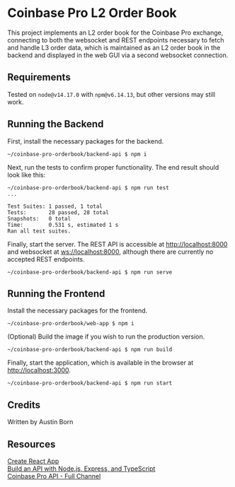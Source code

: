 # Coinbase Pro L2 Order Book
This project implements an L2 order book for the Coinbase Pro exchange, connecting to both the websocket and REST endpoints necessary to fetch and handle L3 order data, which is maintained as an L2 order book in the backend and displayed in the web GUI via a second websocket connection.

## Requirements
Tested on `node@v14.17.0` with `npm@v6.14.13`, but other versions may still work.

## Running the Backend
First, install the necessary packages for the backend.
```
~/coinbase-pro-orderbook/backend-api $ npm i
```
Next, run the tests to confirm proper functionality. The end result should look like this:
```
~/coinbase-pro-orderbook/backend-api $ npm run test
...

Test Suites: 1 passed, 1 total
Tests:       28 passed, 28 total
Snapshots:   0 total
Time:        0.531 s, estimated 1 s
Ran all test suites.

```
Finally, start the server. The REST API is accessible at [http://localhost:8000](http://localhost:8000) and websocket at [ws://localhost:8000](ws://localhost:8000), although there are currently no accepted REST endpoints.
```
~/coinbase-pro-orderbook/backend-api $ npm run serve
```

## Running the Frontend
Install the necessary packages for the frontend.
```
~/coinbase-pro-orderbook/web-app $ npm i
```
(Optional) Build the image if you wish to run the production version.
```
~/coinbase-pro-orderbook/backend-api $ npm run build
```
Finally, start the application, which is available in the browser at [http://localhost:3000](http://localhost:3000).
```
~/coinbase-pro-orderbook/backend-api $ npm run start
```

## Credits
Written by Austin Born

## Resources
[Create React App](https://github.com/facebook/create-react-app) \
[Build an API with Node.js, Express, and TypeScript](https://www.split.io/blog/node-js-typescript-express-tutorial/) \
[Coinbase Pro API - Full Channel](https://docs.pro.coinbase.com/#the-full-channel)

